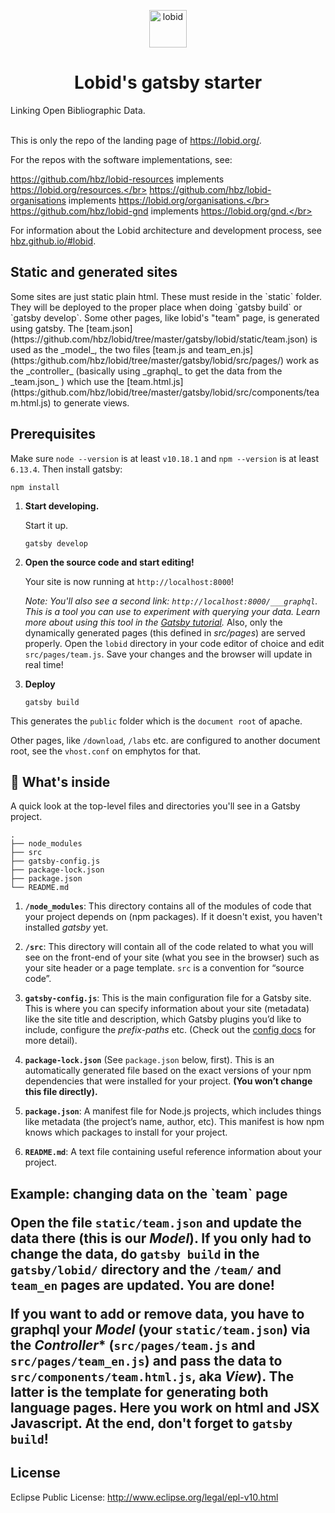 <p align="center">
  <a href="https://www.lobid.org/">
    <img alt="lobid" src="https://lobid.org/images/lobid.png" width="60" />
  </a>
</p>
<h1 align="center">
  Lobid's gatsby starter
</h1>
Linking Open Bibliographic Data. </br></br>

This is only the repo of the landing page of https://lobid.org/.

For the repos with the software implementations, see:

https://github.com/hbz/lobid-resources implements https://lobid.org/resources.</br>
https://github.com/hbz/lobid-organisations implements https://lobid.org/organisations.</br>
https://github.com/hbz/lobid-gnd implements https://lobid.org/gnd.</br>

For information about the Lobid architecture and development process, see [hbz.github.io/#lobid](https://hbz.github.io/#lobid).

<h2> Static and generated sites </h2>
Some sites are just static plain html. These must reside in the `static` folder. They will be deployed to the proper place when doing `gatsby build` or `gatsby develop`.
Some other pages, like lobid's "team" page, is generated using gatsby. The [team.json](https://github.com/hbz/lobid/tree/master/gatsby/lobid/static/team.json) is used as the _model_, the two files [team.js and team_en.js](https:/github.com/hbz/lobid/tree/master/gatsby/lobid/src/pages/) work as the _controller_ (basically using _graphql_ to get the data from the _team.json_ ) which use the
[team.html.js](https:/github.com/hbz/lobid/tree/master/gatsby/lobid/src/components/team.html.js) to generate views.

## Prerequisites

Make sure `node --version` is at least `v10.18.1` and `npm --version` is at least `6.13.4`. Then install gatsby:
```shell
npm install
```

1. **Start developing.**

   Start it up.

   ```shell
   gatsby develop
   ```

1. **Open the source code and start editing!**

   Your site is now running at `http://localhost:8000`!

   _Note: You'll also see a second link: _`http://localhost:8000/___graphql`_. This is a tool you can use to experiment with querying your data. Learn more about using this tool in the [Gatsby tutorial](https://www.gatsbyjs.org/tutorial/part-five/#introducing-graphiql)._
   Also, only the dynamically generated pages (this defined in _src/pages_) are served properly.
   Open the `lobid` directory in your code editor of choice and edit `src/pages/team.js`. Save your changes and the browser will update in real time!

1. **Deploy**

   ```shell
   gatsby build
   ```
This generates the `public` folder which is the `document root` of apache.

Other pages, like `/download`, `/labs` etc. are configured to another document root, see the `vhost.conf` on emphytos for that.

## 🧐 What's inside

A quick look at the top-level files and directories you'll see in a Gatsby project.

    .
    ├── node_modules
    ├── src
    ├── gatsby-config.js
    ├── package-lock.json
    ├── package.json
    └── README.md

1. **`/node_modules`**: This directory contains all of the modules of code that your project depends on (npm packages). If it doesn't exist, you haven't installed _gatsby_ yet.

2. **`/src`**: This directory will contain all of the code related to what you will see on the front-end of your site (what you see in the browser) such as your site header or a page template. `src` is a convention for “source code”.

3. **`gatsby-config.js`**: This is the main configuration file for a Gatsby site. This is where you can specify information about your site (metadata) like the site title and description, which Gatsby plugins you’d like to include, configure the _prefix-paths_ etc. (Check out the [config docs](https://www.gatsbyjs.org/docs/gatsby-config/) for more detail).

4. **`package-lock.json`** (See `package.json` below, first). This is an automatically generated file based on the exact versions of your npm dependencies that were installed for your project. **(You won’t change this file directly).**

5. **`package.json`**: A manifest file for Node.js projects, which includes things like metadata (the project’s name, author, etc). This manifest is how npm knows which packages to install for your project.

6. **`README.md`**: A text file containing useful reference information about your project.

<h2> Example: changing data on the `team` page
  
  Open the file `static/team.json` and update the data there (this is our *Model*).
  If you only had to change the data, do `gatsby build` in the `gatsby/lobid/` directory and the `/team/` and `team_en` pages are updated. You are done!
  
  If you want to add or remove data, you have to graphql your *Model* (your `static/team.json`) via the *Controller** (`src/pages/team.js` and `src/pages/team_en.js`) and pass the data to `src/components/team.html.js`, aka *View*). The latter is the template for generating both language pages. Here you work on html and JSX Javascript. At the end, don't forget to `gatsby build`!


<h2>  License </h2>

Eclipse Public License: http://www.eclipse.org/legal/epl-v10.html
 
